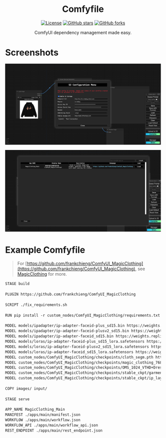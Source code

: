 
<div align="center">

# Comfyfile

[![License](https://img.shields.io/github/license/inf-monkeys/Comfyfile)](http://www.apache.org/licenses/LICENSE-2.0)
[![GitHub stars](https://img.shields.io/github/stars/inf-monkeys/Comfyfile?style=social&label=Star&maxAge=2592000)](https://GitHub.com/inf-monkeys/Comfyfile/stargazers/)
[![GitHub forks](https://img.shields.io/github/forks/inf-monkeys/Comfyfile?style=social&label=Fork&maxAge=2592000)](https://github.com/inf-monkeys/Comfyfile)

ComfyUI dependency management made easy.

</div>

# Screenshots

![](./images/screenshot1.png)

![](./images/screenshot2.png)

# Example Comfyfile

> For [https://github.com/frankchieng/ComfyUI_MagicClothing](https://github.com/frankchieng/ComfyUI_MagicClothing), see [MagicClothing](./workflows/MagicClothing/Comfyfile) for more.

```txt
STAGE build

PLUGIN https://github.com/frankchieng/ComfyUI_MagicClothing

SCRIPT ./fix_requirements.sh

RUN pip install -r custom_nodes/ComfyUI_MagicClothing/requirements.txt

MODEL models/ipadapter/ip-adapter-faceid-plus_sd15.bin https://weights.replicate.delivery/default/comfy-ui/ipadapter/ip-adapter-faceid-plus_sd15.bin.tar
MODEL models/ipadapter/ip-adapter-faceid-plusv2_sd15.bin https://weights.replicate.delivery/default/comfy-ui/ipadapter/ip-adapter-faceid-plusv2_sd15.bin.tar
MODEL models/ipadapter/ip-adapter-faceid_sd15.bin https://weights.replicate.delivery/default/comfy-ui/ipadapter/ip-adapter-faceid_sd15.bin.tar
MODEL models/loras/ip-adapter-faceid-plus_sd15_lora.safetensors https://weights.replicate.delivery/default/comfy-ui/ipadapter/ip-adapter-faceid-plus_sd15_lora.safetensors.tar
MODEL models/loras/ip-adapter-faceid-plusv2_sd15_lora.safetensors https://weights.replicate.delivery/default/comfy-ui/ipadapter/ip-adapter-faceid-plusv2_sd15_lora.safetensors.tar
MODEL models/loras/ip-adapter-faceid_sd15_lora.safetensors https://weights.replicate.delivery/default/comfy-ui/ipadapter/ip-adapter-faceid_sd15_lora.safetensors.tar
MODEL custom_nodes/ComfyUI_MagicClothing/checkpoints/cloth_segm.pth https://huggingface.co/ShineChen1024/MagicClothing/resolve/main/cloth_segm.pth
MODEL custom_nodes/ComfyUI_MagicClothing/checkpoints/magic_clothing_768_vitonhd_joint.safetensors https://huggingface.co/ShineChen1024/MagicClothing/resolve/main/magic_clothing_768_vitonhd_joint.safetensors
MODEL custom_nodes/ComfyUI_MagicClothing/checkpoints/OMS_1024_VTHD+DressCode_200000.safetensors https://huggingface.co/ShineChen1024/MagicClothing/resolve/main/OMS_1024_VTHD%2BDressCode_200000.safetensors
MODEL custom_nodes/ComfyUI_MagicClothing/checkpoints/stable_ckpt/garment_extractor.safetensors https://huggingface.co/ShineChen1024/MagicClothing/resolve/main/stable_ckpt/garment_extractor.safetensors
MODEL custom_nodes/ComfyUI_MagicClothing/checkpoints/stable_ckpt/ip_layer.pth https://huggingface.co/ShineChen1024/MagicClothing/resolve/main/stable_ckpt/ip_layer.pth

COPY images/ input/

STAGE serve

APP_NAME MagicClothing_Main
MANIFEST ./apps/main/manifest.json
WORKFLOW ./apps/main/workflow.json
WORKFLOW_API ./apps/main/workflow_api.json
REST_ENDPOINT ./apps/main/rest_endpoint.json
```